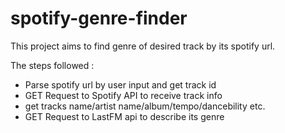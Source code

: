 # spotify-genre-finder
<p> This project aims to find genre of desired track by its spotify url. </p>
<p>The steps followed : </p>
<ul>
  <li> Parse spotify url by user input and get track id </li>
  <li> GET Request to Spotify API to receive track info </li>
  <li> get tracks name/artist name/album/tempo/dancebility etc. </li>
  <li> GET Request to LastFM api to describe its genre </li>
  </ul>
